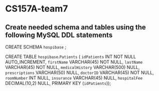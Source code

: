 # CS157A-team7

## Create needed schema and tables using the following MySQL DDL statements

CREATE SCHEMA `hospibase` ;

CREATE TABLE `hospibase`.`Patients` (
  `idPatients` INT NOT NULL AUTO_INCREMENT,
  `firstName` VARCHAR(45) NOT NULL,
  `lastName` VARCHAR(45) NOT NULL,
  `medicalHistory` VARCHAR(500) NULL,
  `prescriptions` VARCHAR(50) NULL,
  `doctorID` VARCHAR(45) NOT NULL,
  `roomNumber` INT NULL,
  `insurance` VARCHAR(45) NULL,
  `hospitalFee` DECIMAL(10,2) NULL,
  PRIMARY KEY (`idPatients`));